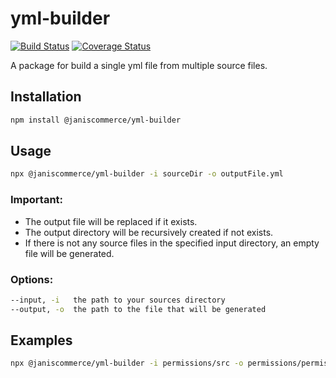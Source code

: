 # yml-builder

[![Build Status](https://travis-ci.org/janis-commerce/yml-builder.svg?branch=master)](https://travis-ci.org/janis-commerce/yml-builder)
[![Coverage Status](https://coveralls.io/repos/github/janis-commerce/yml-builder/badge.svg?branch=master)](https://coveralls.io/github/janis-commerce/yml-builder?branch=master)

A package for build a single yml file from multiple source files.

## Installation
```sh
npm install @janiscommerce/yml-builder
```

## Usage
```sh
npx @janiscommerce/yml-builder -i sourceDir -o outputFile.yml
```

### Important:
- The output file will be replaced if it exists.
- The output directory will be recursively created if not exists.
- If there is not any source files in the specified input directory, an empty file will be generated.

### Options:
```sh
--input, -i   the path to your sources directory
--output, -o  the path to the file that will be generated
```

## Examples

```sh
npx @janiscommerce/yml-builder -i permissions/src -o permissions/permissions.yml
```